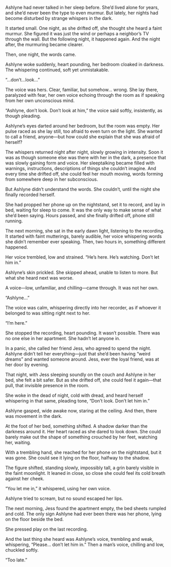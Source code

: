 Ashlyne had never talked in her sleep before. She’d lived alone for years, and she’d never been the type to even murmur. But lately, her nights had become disturbed by strange whispers in the dark.

It started small. One night, as she drifted off, she thought she heard a faint murmur. She figured it was just the wind or perhaps a neighbor’s TV through the wall. But the following night, it happened again. And the night after, the murmuring became clearer.

Then, one night, the words came.

Ashlyne woke suddenly, heart pounding, her bedroom cloaked in darkness. The whispering continued, soft yet unmistakable.

“…don’t…look…”

The voice was hers. Clear, familiar, but somehow… wrong. She lay there, paralyzed with fear, her own voice echoing through the room as if speaking from her own unconscious mind.

“Ashlyne, don’t look. Don’t look at him,” the voice said softly, insistently, as though pleading.

Ashlyne’s eyes darted around her bedroom, but the room was empty. Her pulse raced as she lay still, too afraid to even turn on the light. She wanted to call a friend, anyone—but how could she explain that she was afraid of herself?

The whispers returned night after night, slowly growing in intensity. Soon it was as though someone else was there with her in the dark, a presence that was slowly gaining form and voice. Her sleeptalking became filled with warnings, instructions, descriptions of things she couldn’t imagine. And every time she drifted off, she could feel her mouth moving, words forming from somewhere deep in her subconscious.

But Ashlyne didn’t understand the words. She couldn’t, until the night she finally recorded herself.

She had propped her phone up on the nightstand, set it to record, and lay in bed, waiting for sleep to come. It was the only way to make sense of what she’d been saying. Hours passed, and she finally drifted off, phone still running.

The next morning, she sat in the early dawn light, listening to the recording. It started with faint mutterings, barely audible, her voice whispering words she didn’t remember ever speaking. Then, two hours in, something different happened.

Her voice trembled, low and strained. “He’s here. He’s watching. Don’t let him in.”

Ashlyne’s skin prickled. She skipped ahead, unable to listen to more. But what she heard next was worse.

A voice—low, unfamiliar, and chilling—came through. It was not her own.

“Ashlyne…”

The voice was calm, whispering directly into her recorder, as if whoever it belonged to was sitting right next to her.

“I’m here.”

She stopped the recording, heart pounding. It wasn’t possible. There was no one else in her apartment. She hadn’t let anyone in.

In a panic, she called her friend Jess, who agreed to spend the night. Ashlyne didn’t tell her everything—just that she’d been having “weird dreams” and wanted someone around. Jess, ever the loyal friend, was at her door by evening.

That night, with Jess sleeping soundly on the couch and Ashlyne in her bed, she felt a bit safer. But as she drifted off, she could feel it again—that pull, that invisible presence in the room.

She woke in the dead of night, cold with dread, and heard herself whispering in that same, pleading tone, “Don’t look. Don’t let him in.”

Ashlyne gasped, wide awake now, staring at the ceiling. And then, there was movement in the dark.

At the foot of her bed, something shifted. A shadow darker than the darkness around it. Her heart raced as she dared to look down. She could barely make out the shape of something crouched by her feet, watching her, waiting.

With a trembling hand, she reached for her phone on the nightstand, but it was gone. She could see it lying on the floor, halfway to the shadow.

The figure shifted, standing slowly, impossibly tall, a grin barely visible in the faint moonlight. It leaned in close, so close she could feel its cold breath against her cheek.

“You let me in,” it whispered, using her own voice.

Ashlyne tried to scream, but no sound escaped her lips.

The next morning, Jess found the apartment empty, the bed sheets rumpled and cold. The only sign Ashlyne had ever been there was her phone, lying on the floor beside the bed.

She pressed play on the last recording.

And the last thing she heard was Ashlyne’s voice, trembling and weak, whispering, “Please… don’t let him in.” Then a man’s voice, chilling and low, chuckled softly.

“Too late.”